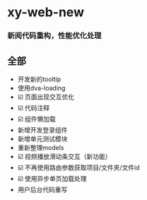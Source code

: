 # xy-web-new
### 新阅代码重构，性能优化处理

## 全部
* 开发新的tooltip
* 使用dva-loading
* ☑️ 页面出现交互优化
* ☑️ 代码注释
* ☑️ 组件懒加载
* 新增开发登录组件
* 新增单元测试模块
* 重新整理models
* ☑️ 视频播放滑动条交互（新功能）
* ☑️ 不再使用路由参数获取项目/文件夹/文件id
* ☑️ 使用异步单页加载处理
* 用户后台代码重写

